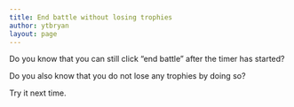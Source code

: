 ```yaml
---
title: End battle without losing trophies
author: ytbryan
layout: page
---
```

Do you know that you can still click &#8220;end battle&#8221; after the timer has started?

Do you also know that you do not lose any trophies by doing so?

Try it next time.